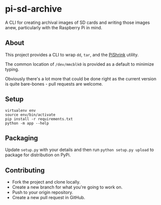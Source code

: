 # pi-sd-archive

A CLI for creating archival images of SD cards and writing those images anew,
particularly with the Raspberry Pi in mind.

## About 

This project provides a CLI to wrap `dd`, `tar`, and the [PiShrink](https://github.com/Drewsif/PiShrink) utility.

The common location of `/dev/mmcblk0` is provided as a default to minimize
typing.

Obviously there's a lot more that could be done right as the current version is
quite bare-bones - pull requests are welcome.

## Setup

```
virtualenv env
source env/bin/activate
pip install -r requirements.txt
python -m app --help
```

## Packaging 

Update `setup.py` with your details and then run `python setup.py upload` to package for distribution on PyPi.

## Contributing

- Fork the project and clone locally.
- Create a new branch for what you're going to work on.
- Push to your origin repository.
- Create a new pull request in GitHub.
